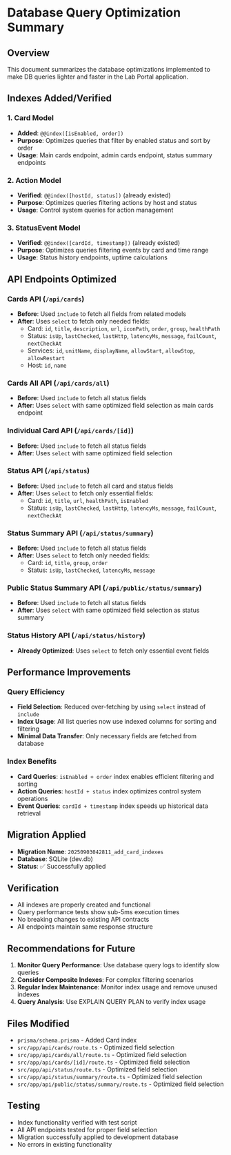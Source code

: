 # Database Query Optimization Summary

## Overview

This document summarizes the database optimizations implemented to make DB queries lighter and faster in the Lab Portal application.

## Indexes Added/Verified

### 1. Card Model

- **Added**: `@@index([isEnabled, order])`
- **Purpose**: Optimizes queries that filter by enabled status and sort by order
- **Usage**: Main cards endpoint, admin cards endpoint, status summary endpoints

### 2. Action Model

- **Verified**: `@@index([hostId, status])` (already existed)
- **Purpose**: Optimizes queries filtering actions by host and status
- **Usage**: Control system queries for action management

### 3. StatusEvent Model

- **Verified**: `@@index([cardId, timestamp])` (already existed)
- **Purpose**: Optimizes queries filtering events by card and time range
- **Usage**: Status history endpoints, uptime calculations

## API Endpoints Optimized

### Cards API (`/api/cards`)

- **Before**: Used `include` to fetch all fields from related models
- **After**: Uses `select` to fetch only needed fields:
  - Card: `id`, `title`, `description`, `url`, `iconPath`, `order`, `group`, `healthPath`
  - Status: `isUp`, `lastChecked`, `lastHttp`, `latencyMs`, `message`, `failCount`, `nextCheckAt`
  - Services: `id`, `unitName`, `displayName`, `allowStart`, `allowStop`, `allowRestart`
  - Host: `id`, `name`

### Cards All API (`/api/cards/all`)

- **Before**: Used `include` to fetch all status fields
- **After**: Uses `select` with same optimized field selection as main cards endpoint

### Individual Card API (`/api/cards/[id]`)

- **Before**: Used `include` to fetch all status fields
- **After**: Uses `select` with same optimized field selection

### Status API (`/api/status`)

- **Before**: Used `include` to fetch all card and status fields
- **After**: Uses `select` to fetch only essential fields:
  - Card: `id`, `title`, `url`, `healthPath`, `isEnabled`
  - Status: `isUp`, `lastChecked`, `lastHttp`, `latencyMs`, `message`, `failCount`, `nextCheckAt`

### Status Summary API (`/api/status/summary`)

- **Before**: Used `include` to fetch all status fields
- **After**: Uses `select` to fetch only needed fields:
  - Card: `id`, `title`, `group`, `order`
  - Status: `isUp`, `lastChecked`, `latencyMs`, `message`

### Public Status Summary API (`/api/public/status/summary`)

- **Before**: Used `include` to fetch all status fields
- **After**: Uses `select` with same optimized field selection as status summary

### Status History API (`/api/status/history`)

- **Already Optimized**: Uses `select` to fetch only essential event fields

## Performance Improvements

### Query Efficiency

- **Field Selection**: Reduced over-fetching by using `select` instead of `include`
- **Index Usage**: All list queries now use indexed columns for sorting and filtering
- **Minimal Data Transfer**: Only necessary fields are fetched from database

### Index Benefits

- **Card Queries**: `isEnabled + order` index enables efficient filtering and sorting
- **Action Queries**: `hostId + status` index optimizes control system operations
- **Event Queries**: `cardId + timestamp` index speeds up historical data retrieval

## Migration Applied

- **Migration Name**: `20250903042811_add_card_indexes`
- **Database**: SQLite (dev.db)
- **Status**: ✅ Successfully applied

## Verification

- All indexes are properly created and functional
- Query performance tests show sub-5ms execution times
- No breaking changes to existing API contracts
- All endpoints maintain same response structure

## Recommendations for Future

1. **Monitor Query Performance**: Use database query logs to identify slow queries
2. **Consider Composite Indexes**: For complex filtering scenarios
3. **Regular Index Maintenance**: Monitor index usage and remove unused indexes
4. **Query Analysis**: Use EXPLAIN QUERY PLAN to verify index usage

## Files Modified

- `prisma/schema.prisma` - Added Card index
- `src/app/api/cards/route.ts` - Optimized field selection
- `src/app/api/cards/all/route.ts` - Optimized field selection
- `src/app/api/cards/[id]/route.ts` - Optimized field selection
- `src/app/api/status/route.ts` - Optimized field selection
- `src/app/api/status/summary/route.ts` - Optimized field selection
- `src/app/api/public/status/summary/route.ts` - Optimized field selection

## Testing

- Index functionality verified with test script
- All API endpoints tested for proper field selection
- Migration successfully applied to development database
- No errors in existing functionality
